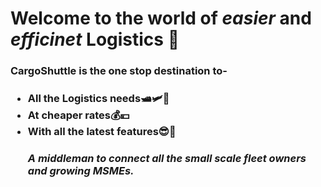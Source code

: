 <h1>Welcome to the world of <b><em>easier</em></b> and <b><em>efficinet</em></b> Logistics 🚚</h1>

<h3>CargoShuttle is the one stop destination to-<h3>
<ul>
  <li>All the Logistics needs🛥🛩🚃</li>
  <li>At cheaper rates💰💴</li>
  <li>With all the latest features😎🤩</li>
<h5>A middleman to connect all the small scale fleet owners and growing MSMEs.</h5>
